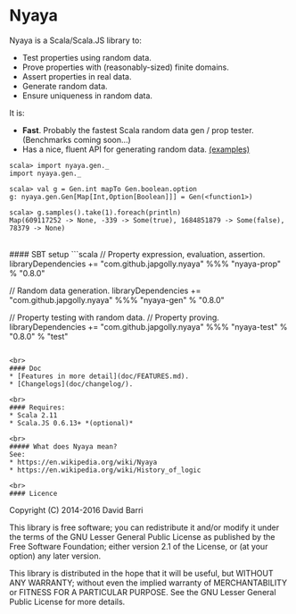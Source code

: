 Nyaya
=====

Nyaya is a Scala/Scala.JS library to:
* Test properties using random data.
* Prove properties with (reasonably-sized) finite domains.
* Assert properties in real data.
* Generate random data.
* Ensure uniqueness in random data.

It is:
* **Fast**. Probably the fastest Scala random data gen / prop tester. (Benchmarks coming soon…)
* Has a nice, fluent API for generating random data. [(examples)](doc/FEATURES.md#generating-random-data)
```
scala> import nyaya.gen._
import nyaya.gen._

scala> val g = Gen.int mapTo Gen.boolean.option
g: nyaya.gen.Gen[Map[Int,Option[Boolean]]] = Gen(<function1>)

scala> g.samples().take(1).foreach(println)
Map(609117252 -> None, -339 -> Some(true), 1684851879 -> Some(false), 78379 -> None)
```

<br>
#### SBT setup
```scala
// Property expression, evaluation, assertion.
libraryDependencies += "com.github.japgolly.nyaya" %%% "nyaya-prop" % "0.8.0"

// Random data generation.
libraryDependencies += "com.github.japgolly.nyaya" %%% "nyaya-gen" % "0.8.0"

// Property testing with random data.
// Property proving.
libraryDependencies += "com.github.japgolly.nyaya" %%% "nyaya-test" % "0.8.0" % "test"
```

<br>
#### Doc
* [Features in more detail](doc/FEATURES.md).
* [Changelogs](doc/changelog/).

<br>
#### Requires:
* Scala 2.11
* Scala.JS 0.6.13+ *(optional)*

<br>
##### What does Nyaya mean?
See:
* https://en.wikipedia.org/wiki/Nyaya
* https://en.wikipedia.org/wiki/History_of_logic

<br>
#### Licence
```
Copyright (C) 2014-2016 David Barri

This library is free software; you can redistribute it and/or
modify it under the terms of the GNU Lesser General Public
License as published by the Free Software Foundation; either
version 2.1 of the License, or (at your option) any later version.

This library is distributed in the hope that it will be useful,
but WITHOUT ANY WARRANTY; without even the implied warranty of
MERCHANTABILITY or FITNESS FOR A PARTICULAR PURPOSE.  See the GNU
Lesser General Public License for more details.
```
